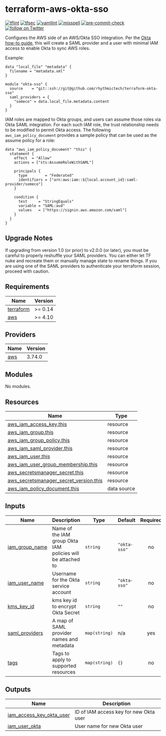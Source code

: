 # terraform-aws-okta-sso

[![tflint](https://github.com/rhythmictech/terraform-aws-okta-sso/workflows/tflint/badge.svg?branch=master&event=push)](https://github.com/rhythmictech/terraform-aws-okta-sso/actions?query=workflow%3Atflint+event%3Apush+branch%3Amaster)
[![tfsec](https://github.com/rhythmictech/terraform-aws-okta-sso/workflows/tfsec/badge.svg?branch=master&event=push)](https://github.com/rhythmictech/terraform-aws-okta-sso/actions?query=workflow%3Atfsec+event%3Apush+branch%3Amaster)
[![yamllint](https://github.com/rhythmictech/terraform-aws-okta-sso/workflows/yamllint/badge.svg?branch=master&event=push)](https://github.com/rhythmictech/terraform-aws-okta-sso/actions?query=workflow%3Ayamllint+event%3Apush+branch%3Amaster)
[![misspell](https://github.com/rhythmictech/terraform-aws-okta-sso/workflows/misspell/badge.svg?branch=master&event=push)](https://github.com/rhythmictech/terraform-aws-okta-sso/actions?query=workflow%3Amisspell+event%3Apush+branch%3Amaster)
[![pre-commit-check](https://github.com/rhythmictech/terraform-aws-okta-sso/workflows/pre-commit-check/badge.svg?branch=master&event=push)](https://github.com/rhythmictech/terraform-aws-okta-sso/actions?query=workflow%3Apre-commit-check+event%3Apush+branch%3Amaster)
<a href="https://twitter.com/intent/follow?screen_name=RhythmicTech"><img src="https://img.shields.io/twitter/follow/RhythmicTech?style=social&logo=twitter" alt="follow on Twitter"></a>

Configures the AWS side of an AWS/Okta SSO integration. Per the [Okta how-to guide](https://saml-doc.okta.com/SAML_Docs/How-to-Configure-SAML-2.0-for-Amazon-Web-Service), this will create a SAML provider and a user with minimal IAM access to enable Okta to sync AWS roles.

Example:

```
data "local_file" "metadata" {
  filename = "metadata.xml"
}

module "okta-sso" {
  source    = "git::ssh://git@github.com/rhythmictech/terraform-okta-sso"
  saml_providers = {
    "someco" = data.local_file.metadata.content
  }
}
```

IAM roles are mapped to Okta groups, and users can assume those roles via Okta SAML integration. For each such IAM role, the trust relationship needs to be modified to permit Okta access. The following `aws_iam_policy_document` provides a sample policy that can be used as the assume policy for a role:

```
data "aws_iam_policy_document" "this" {
  statement {
    effect  = "Allow"
    actions = ["sts:AssumeRoleWithSAML"]

    principals {
      type        = "Federated"
      identifiers = ["arn:aws:iam::${local.account_id}:saml-provider/someco"]
    }

    condition {
      test     = "StringEquals"
      variable = "SAML:aud"
      values   = ["https://signin.aws.amazon.com/saml"]
    }
  }
}
```

## Upgrade Notes
If upgrading from version 1.0 (or prior) to v2.0.0 (or later), you must be careful to properly reshuffle your SAML providers. You can either let TF nuke and recreate them or manually manage state to rename things. If you are using one of the SAML providers to authenticate your terraform session, proceed with caution.

<!-- BEGINNING OF PRE-COMMIT-TERRAFORM DOCS HOOK -->
## Requirements

| Name | Version |
|------|---------|
| <a name="requirement_terraform"></a> [terraform](#requirement\_terraform) | >= 0.14 |
| <a name="requirement_aws"></a> [aws](#requirement\_aws) | >= 4.10 |

## Providers

| Name | Version |
|------|---------|
| <a name="provider_aws"></a> [aws](#provider\_aws) | 3.74.0 |

## Modules

No modules.

## Resources

| Name | Type |
|------|------|
| [aws_iam_access_key.this](https://registry.terraform.io/providers/hashicorp/aws/latest/docs/resources/iam_access_key) | resource |
| [aws_iam_group.this](https://registry.terraform.io/providers/hashicorp/aws/latest/docs/resources/iam_group) | resource |
| [aws_iam_group_policy.this](https://registry.terraform.io/providers/hashicorp/aws/latest/docs/resources/iam_group_policy) | resource |
| [aws_iam_saml_provider.this](https://registry.terraform.io/providers/hashicorp/aws/latest/docs/resources/iam_saml_provider) | resource |
| [aws_iam_user.this](https://registry.terraform.io/providers/hashicorp/aws/latest/docs/resources/iam_user) | resource |
| [aws_iam_user_group_membership.this](https://registry.terraform.io/providers/hashicorp/aws/latest/docs/resources/iam_user_group_membership) | resource |
| [aws_secretsmanager_secret.this](https://registry.terraform.io/providers/hashicorp/aws/latest/docs/resources/secretsmanager_secret) | resource |
| [aws_secretsmanager_secret_version.this](https://registry.terraform.io/providers/hashicorp/aws/latest/docs/resources/secretsmanager_secret_version) | resource |
| [aws_iam_policy_document.this](https://registry.terraform.io/providers/hashicorp/aws/latest/docs/data-sources/iam_policy_document) | data source |

## Inputs

| Name | Description | Type | Default | Required |
|------|-------------|------|---------|:--------:|
| <a name="input_iam_group_name"></a> [iam\_group\_name](#input\_iam\_group\_name) | Name of the IAM group Okta IAM policies will be attached to | `string` | `"okta-sso"` | no |
| <a name="input_iam_user_name"></a> [iam\_user\_name](#input\_iam\_user\_name) | Username for the Okta service account | `string` | `"okta-sso"` | no |
| <a name="input_kms_key_id"></a> [kms\_key\_id](#input\_kms\_key\_id) | kms key id to encrypt Okta Secret | `string` | `""` | no |
| <a name="input_saml_providers"></a> [saml\_providers](#input\_saml\_providers) | A map of SAML provider names and metadata | `map(string)` | n/a | yes |
| <a name="input_tags"></a> [tags](#input\_tags) | Tags to apply to supported resources | `map(string)` | `{}` | no |

## Outputs

| Name | Description |
|------|-------------|
| <a name="output_iam_access_key_okta_user"></a> [iam\_access\_key\_okta\_user](#output\_iam\_access\_key\_okta\_user) | ID of IAM access key for new Okta user |
| <a name="output_iam_user_okta"></a> [iam\_user\_okta](#output\_iam\_user\_okta) | User name for new Okta user |
<!-- END OF PRE-COMMIT-TERRAFORM DOCS HOOK -->
